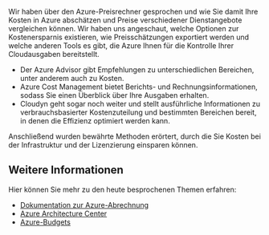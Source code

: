 Wir haben über den Azure-Preisrechner gesprochen und wie Sie damit Ihre Kosten in Azure abschätzen und Preise verschiedener Dienstangebote vergleichen können. Wir haben uns angeschaut, welche Optionen zur Kostenersparnis existieren, wie Preisschätzungen exportiert werden und welche anderen Tools es gibt, die Azure Ihnen für die Kontrolle Ihrer Cloudausgaben bereitstellt.

- Der Azure Advisor gibt Empfehlungen zu unterschiedlichen Bereichen, unter anderem auch zu Kosten.
- Azure Cost Management bietet Berichts- und Rechnungsinformationen, sodass Sie einen Überblick über Ihre Ausgaben erhalten.
- Cloudyn geht sogar noch weiter und stellt ausführliche Informationen zu verbrauchsbasierter Kostenzuteilung und bestimmten Bereichen bereit, in denen die Effizienz optimiert werden kann.

Anschließend wurden bewährte Methoden erörtert, durch die Sie Kosten bei der Infrastruktur und der Lizenzierung einsparen können.

## <a name="learn-more"></a>Weitere Informationen

Hier können Sie mehr zu den heute besprochenen Themen erfahren:

- [Dokumentation zur Azure-Abrechnung](https://docs.microsoft.com/azure/billing/)
- [Azure Architecture Center](https://docs.microsoft.com/azure/architecture/)
- [Azure-Budgets](https://docs.microsoft.com/azure/billing/billing-cost-management-budget-scenario)
